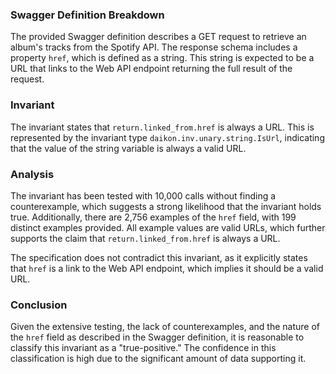 ### Swagger Definition Breakdown
The provided Swagger definition describes a GET request to retrieve an album's tracks from the Spotify API. The response schema includes a property `href`, which is defined as a string. This string is expected to be a URL that links to the Web API endpoint returning the full result of the request.

### Invariant
The invariant states that `return.linked_from.href` is always a URL. This is represented by the invariant type `daikon.inv.unary.string.IsUrl`, indicating that the value of the string variable is always a valid URL.

### Analysis
The invariant has been tested with 10,000 calls without finding a counterexample, which suggests a strong likelihood that the invariant holds true. Additionally, there are 2,756 examples of the `href` field, with 199 distinct examples provided. All example values are valid URLs, which further supports the claim that `return.linked_from.href` is always a URL. 

The specification does not contradict this invariant, as it explicitly states that `href` is a link to the Web API endpoint, which implies it should be a valid URL. 

### Conclusion
Given the extensive testing, the lack of counterexamples, and the nature of the `href` field as described in the Swagger definition, it is reasonable to classify this invariant as a "true-positive." The confidence in this classification is high due to the significant amount of data supporting it.
